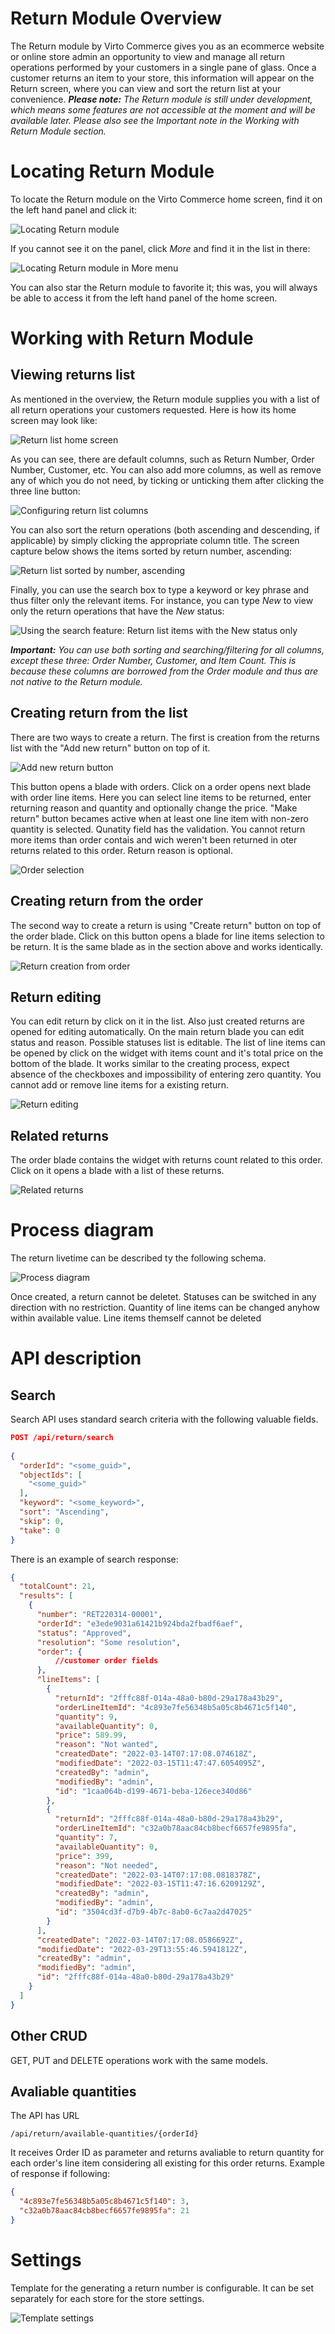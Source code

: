 ﻿
# Return Module Overview
The Return module by Virto Commerce gives you as an ecommerce website or online store admin an opportunity to view and manage all return operations performed by your customers in a single pane of glass. Once a customer returns an item to your store, this information will appear on the Return screen, where you can view and sort the return list at your convenience.
***Please note:*** *The Return module is still under development, which means some features are not accessible at the moment and will be available later. Please also see the Important note in the Working with Return Module section.*

# Locating Return Module
To locate the Return module on the Virto Commerce home screen, find it on the left hand panel and click it:

![Locating Return module](media/01-locating-return-module.png) 

If you cannot see it on the panel, click *More* and find it in the list in there:

![Locating Return module in More menu](media/02-locating-return-module-in-more.png)

You can also star the Return module to favorite it; this was, you will always be able to access it from the left hand panel of the home screen.

# Working with Return Module
## Viewing returns list
As mentioned in the overview, the Return module supplies you with a list of all return operations your customers requested. Here is how its home screen may look like:

![Return list home screen](media/03-return-list-overview.png)

As you can see, there are default columns, such as Return Number, Order Number, Customer, etc. You can also add more columns, as well as remove any of which you do not need, by ticking or unticking them after clicking the three line button:

![Configuring return list columns](media/04-configuring-return-list-columns.png) 

You can also sort the return operations (both ascending and descending, if applicable) by simply clicking the appropriate column title. The screen capture below shows the items sorted by return number, ascending:

![Return list sorted by number, ascending](media/05-return-list-sorted-by-number-ascending.png)

Finally, you can use the search box to type a keyword or key phrase and thus filter only the relevant items. For instance, you can type *New* to view only the return operations that have the *New* status:

![Using the search feature: Return list items with the New status only](media/06-return-list-search-new-only.png) 

***Important:*** *You can use both sorting and searching/filtering for all columns, except these three: Order Number, Customer, and Item Count. This is because these columns are borrowed from the Order module and thus are not native to the Return module.*

## Creating return from the list
There are two ways to create a return. The first is creation from the returns list with the "Add new return" button on top of it.

![Add new return button](media/07-add-new-return-button.png)

This button opens a blade with orders. Click on a order opens next blade with order line items. Here you can select line items to be returned, enter returning reason and quantity and optionally change the price. "Make return" button becames active when at least one line item with non-zero quantity is selected. Qunatity field has the validation. You cannot return more items than order contais and wich weren't been returned in oter returns related to this order. Return reason is optional.

![Order selection](media/08-order-select.png)

## Creating return from the order
The second way to create a return is using "Create return" button on top of the order blade. Click on this button opens a blade for line items selection to be return. It is the same blade as in the section above and works identically.

![Return creation from order](media/09-return-from-order.png)

## Return editing
You can edit return by click on it in the list. Also just created returns are opened for editing automatically. On the main return blade you can edit status and reason. Possible statuses list is editable. The list of line items can be opened by click on the widget with items count and it's total price on the bottom of the blade. It works similar to the creating process, expect absence of the checkboxes and impossibility of entering zero quantity. You cannot add or remove line items for a existing return.

![Return editing](media/10-return-editign.png)

## Related returns
The order blade contains the widget with returns count related to this order. Click on it opens a blade with a list of these returns.

![Related returns](media/11-related-returns.png)

# Process diagram
The return livetime can be described ty the following schema.

![Process diagram](media/12-process-diagram.png)

Once created, a return cannot be deletet. Statuses can be switched in any direction with no restriction. Quantity of line items can be changed anyhow within available value. Line items themself cannot be deleted

# API description

## Search
Search API uses standard search criteria with the following valuable fields.

```json
POST /api/return/search
 
{
  "orderId": "<some_guid>",
  "objectIds": [
    "<some_guid>"
  ],
  "keyword": "<some_keyword>",
  "sort": "Ascending",
  "skip": 0,
  "take": 0
}
```
There is an example of search response:

```json
{
  "totalCount": 21,
  "results": [
    {
      "number": "RET220314-00001",
      "orderId": "e3ede9031a61421b924bda2fbadf6aef",
      "status": "Approved",
      "resolution": "Some resolution",
      "order": {
		  //customer order fields
	  },
      "lineItems": [
        {
          "returnId": "2fffc88f-014a-48a0-b80d-29a178a43b29",
          "orderLineItemId": "4c893e7fe56348b5a05c8b4671c5f140",
          "quantity": 9,
          "availableQuantity": 0,
          "price": 589.99,
          "reason": "Not wanted",
          "createdDate": "2022-03-14T07:17:08.074618Z",
          "modifiedDate": "2022-03-15T11:47:47.6054095Z",
          "createdBy": "admin",
          "modifiedBy": "admin",
          "id": "1caa064b-d199-4671-beba-126ece340d86"
        },
        {
          "returnId": "2fffc88f-014a-48a0-b80d-29a178a43b29",
          "orderLineItemId": "c32a0b78aac84cb8becf6657fe9895fa",
          "quantity": 7,
          "availableQuantity": 0,
          "price": 399,
          "reason": "Not needed",
          "createdDate": "2022-03-14T07:17:08.0818378Z",
          "modifiedDate": "2022-03-15T11:47:16.6209129Z",
          "createdBy": "admin",
          "modifiedBy": "admin",
          "id": "3504cd3f-d7b9-4b7c-8ab0-6c7aa2d47025"
        }
      ],
      "createdDate": "2022-03-14T07:17:08.0586692Z",
      "modifiedDate": "2022-03-29T13:55:46.5941812Z",
      "createdBy": "admin",
      "modifiedBy": "admin",
      "id": "2fffc88f-014a-48a0-b80d-29a178a43b29"
    }
  ]
}
```
## Other CRUD
GET, PUT and DELETE operations work with the same models.

## Avaliable quantities
The API has URL 
```
/api/return/available-quantities/{orderId}
```

It receives Order ID as parameter and returns avaliable to return quantity for each order's line item considering all existing for this order returns.
Example of response if following:

```json
{
  "4c893e7fe56348b5a05c8b4671c5f140": 3,
  "c32a0b78aac84cb8becf6657fe9895fa": 21
}
```

# Settings
Template for the generating a return number is configurable. It can be set separately for each store for the store settings.

![Template settings](media/12-settings.png)

